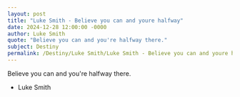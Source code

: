 ```yaml
---
layout: post
title: "Luke Smith - Believe you can and youre halfway"
date: 2024-12-28 12:00:00 -0000
author: Luke Smith
quote: "Believe you can and you're halfway there."
subject: Destiny
permalink: /Destiny/Luke Smith/Luke Smith - Believe you can and youre halfway
---
```


Believe you can and you're halfway there.

- Luke Smith
